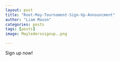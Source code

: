 ```yaml
---
layout: post
title: "Root-May-Tournament-Sign-Up-Announcment"
author: "Liam Mason"
categories: posts
tags: [posts]
image: Maylederssignup..png

---
```

Sign up now!

